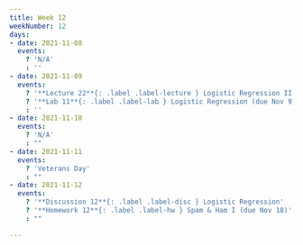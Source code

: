 ```yaml
---
title: Week 12
weekNumber: 12
days:
- date: 2021-11-08
  events:
    ? 'N/A'
    : ''
- date: 2021-11-09
  events:
    ? '**Lecture 22**{: .label .label-lecture } Logistic Regression II and Classification'
    ? '**Lab 11**{: .label .label-lab } Logistic Regression (due Nov 9)'
    : ''
- date: 2021-11-10
  events:
    ? 'N/A'
    : ""
- date: 2021-11-11
  events:
    ? 'Veterans Day'
    : ""
- date: 2021-11-12
  events:
    ? '**Discussion 12**{: .label .label-disc } Logistic Regression'
    ? '**Homework 12**{: .label .label-hw } Spam & Ham I (due Nov 18)'
    : ""

---
```

